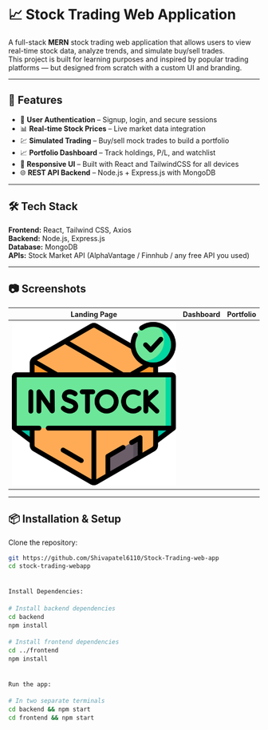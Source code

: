 # 📈 Stock Trading Web Application

A full-stack **MERN** stock trading web application that allows users to view real-time stock data, analyze trends, and simulate buy/sell trades.  
This project is built for learning purposes and inspired by popular trading platforms — but designed from scratch with a custom UI and branding.

---

## 🚀 Features

- 🔑 **User Authentication** – Signup, login, and secure sessions
- 📊 **Real-time Stock Prices** – Live market data integration
- 💹 **Simulated Trading** – Buy/sell mock trades to build a portfolio
- 📈 **Portfolio Dashboard** – Track holdings, P/L, and watchlist
- 🎨 **Responsive UI** – Built with React and TailwindCSS for all devices
- 🌐 **REST API Backend** – Node.js + Express.js with MongoDB

---

## 🛠 Tech Stack

**Frontend:** React, Tailwind CSS, Axios  
**Backend:** Node.js, Express.js  
**Database:** MongoDB  
**APIs:** Stock Market API (AlphaVantage / Finnhub / any free API you used)

---

## 📷 Screenshots

| Landing Page | Dashboard | Portfolio |
|--------------|-----------|-----------|
| ![Landing Page](frontend/public/media/images/in-stock.png)

---

## 📦 Installation & Setup

Clone the repository:

```bash
git https://github.com/Shivapatel6110/Stock-Trading-web-app
cd stock-trading-webapp


Install Dependencies:

# Install backend dependencies
cd backend
npm install

# Install frontend dependencies
cd ../frontend
npm install


Run the app:

# In two separate terminals
cd backend && npm start
cd frontend && npm start


